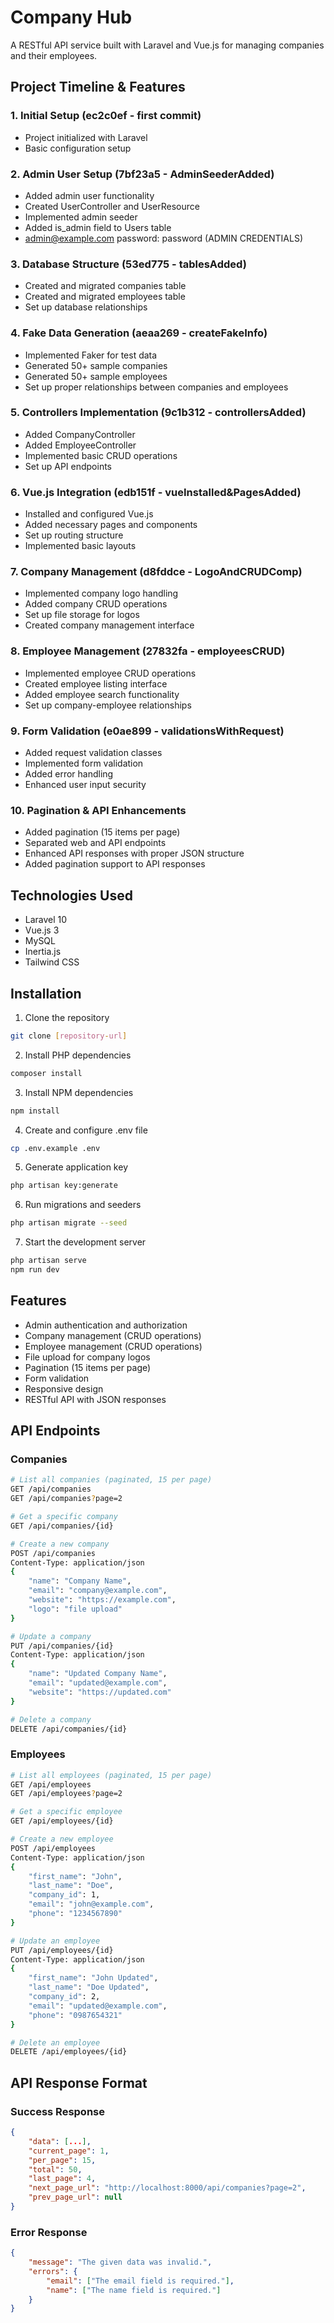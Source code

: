 # Company Hub

A RESTful API service built with Laravel and Vue.js for managing companies and their employees.

## Project Timeline & Features

### 1. Initial Setup (ec2c0ef - first commit)

-   Project initialized with Laravel
-   Basic configuration setup

### 2. Admin User Setup (7bf23a5 - AdminSeederAdded)

-   Added admin user functionality
-   Created UserController and UserResource
-   Implemented admin seeder
-   Added is_admin field to Users table
-   admin@example.com password: password (ADMIN CREDENTIALS)

### 3. Database Structure (53ed775 - tablesAdded)

-   Created and migrated companies table
-   Created and migrated employees table
-   Set up database relationships

### 4. Fake Data Generation (aeaa269 - createFakeInfo)

-   Implemented Faker for test data
-   Generated 50+ sample companies
-   Generated 50+ sample employees
-   Set up proper relationships between companies and employees

### 5. Controllers Implementation (9c1b312 - controllersAdded)

-   Added CompanyController
-   Added EmployeeController
-   Implemented basic CRUD operations
-   Set up API endpoints

### 6. Vue.js Integration (edb151f - vueInstalled&PagesAdded)

-   Installed and configured Vue.js
-   Added necessary pages and components
-   Set up routing structure
-   Implemented basic layouts

### 7. Company Management (d8fddce - LogoAndCRUDComp)

-   Implemented company logo handling
-   Added company CRUD operations
-   Set up file storage for logos
-   Created company management interface

### 8. Employee Management (27832fa - employeesCRUD)

-   Implemented employee CRUD operations
-   Created employee listing interface
-   Added employee search functionality
-   Set up company-employee relationships

### 9. Form Validation (e0ae899 - validationsWithRequest)

-   Added request validation classes
-   Implemented form validation
-   Added error handling
-   Enhanced user input security

### 10. Pagination & API Enhancements

-   Added pagination (15 items per page)
-   Separated web and API endpoints
-   Enhanced API responses with proper JSON structure
-   Added pagination support to API responses

## Technologies Used

-   Laravel 10
-   Vue.js 3
-   MySQL
-   Inertia.js
-   Tailwind CSS

## Installation

1. Clone the repository

```bash
git clone [repository-url]
```

2. Install PHP dependencies

```bash
composer install
```

3. Install NPM dependencies

```bash
npm install
```

4. Create and configure .env file

```bash
cp .env.example .env
```

5. Generate application key

```bash
php artisan key:generate
```

6. Run migrations and seeders

```bash
php artisan migrate --seed
```

7. Start the development server

```bash
php artisan serve
npm run dev
```

## Features

-   Admin authentication and authorization
-   Company management (CRUD operations)
-   Employee management (CRUD operations)
-   File upload for company logos
-   Pagination (15 items per page)
-   Form validation
-   Responsive design
-   RESTful API with JSON responses

## API Endpoints

### Companies

```bash
# List all companies (paginated, 15 per page)
GET /api/companies
GET /api/companies?page=2

# Get a specific company
GET /api/companies/{id}

# Create a new company
POST /api/companies
Content-Type: application/json
{
    "name": "Company Name",
    "email": "company@example.com",
    "website": "https://example.com",
    "logo": "file upload"
}

# Update a company
PUT /api/companies/{id}
Content-Type: application/json
{
    "name": "Updated Company Name",
    "email": "updated@example.com",
    "website": "https://updated.com"
}

# Delete a company
DELETE /api/companies/{id}
```

### Employees

```bash
# List all employees (paginated, 15 per page)
GET /api/employees
GET /api/employees?page=2

# Get a specific employee
GET /api/employees/{id}

# Create a new employee
POST /api/employees
Content-Type: application/json
{
    "first_name": "John",
    "last_name": "Doe",
    "company_id": 1,
    "email": "john@example.com",
    "phone": "1234567890"
}

# Update an employee
PUT /api/employees/{id}
Content-Type: application/json
{
    "first_name": "John Updated",
    "last_name": "Doe Updated",
    "company_id": 2,
    "email": "updated@example.com",
    "phone": "0987654321"
}

# Delete an employee
DELETE /api/employees/{id}
```

## API Response Format

### Success Response

```json
{
    "data": [...],
    "current_page": 1,
    "per_page": 15,
    "total": 50,
    "last_page": 4,
    "next_page_url": "http://localhost:8000/api/companies?page=2",
    "prev_page_url": null
}
```

### Error Response

```json
{
    "message": "The given data was invalid.",
    "errors": {
        "email": ["The email field is required."],
        "name": ["The name field is required."]
    }
}
```
